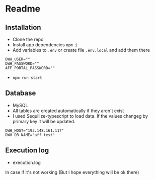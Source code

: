 # Readme

## Installation
* Clone the repo
* Install app dependencies 
` npm i `
* Add variables to `.env` or create file `.env.local` and add them there

```
DWH_USER=""
DWH_PASSWORD=""
AFF_PORTAL_PASSWORD="" 
```

* `npm run start`

## Database
* MySQL
* All tables are created automatically if they aren't exist
* I used Sequilize-typescript to load data. If the values changeg by primary key it will be updated.

```
DWH_HOST="193.148.161.117"
DWH_DB_NAME="aff_test"
```




## Execution log
* execution.log

In case if it's not working (But I hope everything will be ok there)